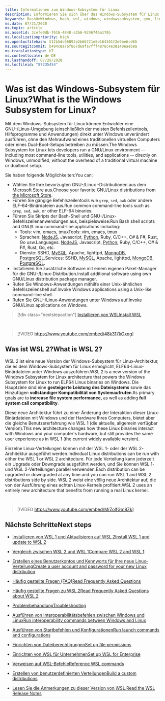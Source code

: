 ```yaml
---
title: Informationen zum Windows-Subsystem für Linux
description: Informieren Sie sich über das Windows-Subsystem für Linux, die verschiedenen Versionen und die Art und Weise, wie Sie sie verwenden können.
keywords: BashOnWindows, bash, wsl, windows, windowssubsystem, gnu, linux
ms.date: 07/21/2020
ms.topic: article
ms.assetid: 3cefe0db-7616-4848-a2b6-9296746a178b
ms.localizationpriority: high
ms.openlocfilehash: 512b5dc96892e2b66721e5e164301f2e9be6cd65
ms.sourcegitcommit: b494c8a76f867d69fa7fff4878c4e38140eaeb8a
ms.translationtype: HT
ms.contentlocale: de-DE
ms.lasthandoff: 07/28/2020
ms.locfileid: "87235454"
---
```

# <a name="what-is-the-windows-subsystem-for-linux"></a><span data-ttu-id="d3939-104">Was ist das Windows-Subsystem für Linux?</span><span class="sxs-lookup"><span data-stu-id="d3939-104">What is the Windows Subsystem for Linux?</span></span>

<span data-ttu-id="d3939-105">Mit dem Windows-Subsystem für Linux können Entwickler eine GNU-/Linux-Umgebung (einschließlich der meisten Befehlszeilentools, Hilfsprogramme und Anwendungen) direkt unter Windows unverändert ausführen, ohne den Mehraufwand eines traditionellen virtuellen Computers oder eines Dual-Boot-Setups betreiben zu müssen.</span><span class="sxs-lookup"><span data-stu-id="d3939-105">The Windows Subsystem for Linux lets developers run a GNU/Linux environment -- including most command-line tools, utilities, and applications -- directly on Windows, unmodified, without the overhead of a traditional virtual machine or dualboot setup.</span></span>

<span data-ttu-id="d3939-106">Sie haben folgende Möglichkeiten:</span><span class="sxs-lookup"><span data-stu-id="d3939-106">You can:</span></span>

* <span data-ttu-id="d3939-107">Wählen Sie Ihre bevorzugten GNU-/Linux -Distributionen aus dem [Microsoft Store](https://aka.ms/wslstore) aus.</span><span class="sxs-lookup"><span data-stu-id="d3939-107">Choose your favorite GNU/Linux distributions [from the Microsoft Store](https://aka.ms/wslstore).</span></span>
* <span data-ttu-id="d3939-108">Führen Sie gängige Befehlszeilentools wie `grep`, `sed`, `awk` oder andere ELF-64-Binärdateien aus.</span><span class="sxs-lookup"><span data-stu-id="d3939-108">Run common command-line tools such as `grep`, `sed`, `awk`, or other ELF-64 binaries.</span></span>
* <span data-ttu-id="d3939-109">Führen Sie Skripts der Bash-Shell und GNU-/Linux-Befehlszeilenanwendungen aus, beispielsweise:</span><span class="sxs-lookup"><span data-stu-id="d3939-109">Run Bash shell scripts and GNU/Linux command-line applications including:</span></span>  
    * <span data-ttu-id="d3939-110">Tools: vim, emacs, tmux</span><span class="sxs-lookup"><span data-stu-id="d3939-110">Tools: vim, emacs, tmux</span></span>
    * <span data-ttu-id="d3939-111">Sprachen: [NodeJS](https://docs.microsoft.com/windows/nodejs/setup-on-wsl2), Javascript, [Python](https://docs.microsoft.com/windows/python/web-frameworks), Ruby, C/C++, C# & F#, Rust, Go usw.</span><span class="sxs-lookup"><span data-stu-id="d3939-111">Languages: [NodeJS](https://docs.microsoft.com/windows/nodejs/setup-on-wsl2), Javascript, [Python](https://docs.microsoft.com/windows/python/web-frameworks), Ruby, C/C++, C# & F#, Rust, Go, etc.</span></span>
    * <span data-ttu-id="d3939-112">Dienste: SSHD, [MySQL](./tutorials/wsl-database.md), Apache, lighttpd, [MongoDB](./tutorials/wsl-database.md), [PostgreSQL](./tutorials/wsl-database.md).</span><span class="sxs-lookup"><span data-stu-id="d3939-112">Services: SSHD, [MySQL](./tutorials/wsl-database.md), Apache, lighttpd, [MongoDB](./tutorials/wsl-database.md), [PostgreSQL](./tutorials/wsl-database.md).</span></span>
* <span data-ttu-id="d3939-113">Installieren Sie zusätzliche Software mit einem eigenen Paket-Manager für die GNU-/Linux-Distribution.</span><span class="sxs-lookup"><span data-stu-id="d3939-113">Install additional software using own GNU/Linux distribution package manager.</span></span>
* <span data-ttu-id="d3939-114">Rufen Sie Windows-Anwendungen mithilfe einer Unix-ähnlichen Befehlszeilenshell auf.</span><span class="sxs-lookup"><span data-stu-id="d3939-114">Invoke Windows applications using a Unix-like command-line shell.</span></span>
* <span data-ttu-id="d3939-115">Rufen Sie GNU-/Linux-Anwendungen unter Windows auf.</span><span class="sxs-lookup"><span data-stu-id="d3939-115">Invoke GNU/Linux applications on Windows.</span></span>

> [!div class="nextstepaction"]
> [<span data-ttu-id="d3939-116">Installieren von WSL</span><span class="sxs-lookup"><span data-stu-id="d3939-116">Install WSL</span></span>](install-win10.md)

<br>

> [!VIDEO https://www.youtube.com/embed/48k317kOxqg]

## <a name="what-is-wsl-2"></a><span data-ttu-id="d3939-117">Was ist WSL 2?</span><span class="sxs-lookup"><span data-stu-id="d3939-117">What is WSL 2?</span></span>

<span data-ttu-id="d3939-118">WSL 2 ist eine neue Version der Windows-Subsystem für Linux-Architektur, die es dem Windows-Subsystem für Linux ermöglicht, ELF64-Linux-Binärdateien unter Windows auszuführen.</span><span class="sxs-lookup"><span data-stu-id="d3939-118">WSL 2 is a new version of the Windows Subsystem for Linux architecture that powers the Windows Subsystem for Linux to run ELF64 Linux binaries on Windows.</span></span> <span data-ttu-id="d3939-119">Die Hauptziele sind eine **gesteigerte Leistung des Dateisystems** sowie das Hinzufügen **vollständiger Kompatibilität von Systemaufrufen**.</span><span class="sxs-lookup"><span data-stu-id="d3939-119">Its primary goals are to **increase file system performance**, as well as adding **full system call compatibility**.</span></span>

<span data-ttu-id="d3939-120">Diese neue Architektur führt zu einer Änderung der Interaktion dieser Linux-Binärdateien mit Windows und der Hardware Ihres Computers, bietet aber die gleiche Benutzererfahrung wie WSL 1 (die aktuelle, allgemein verfügbar Version).</span><span class="sxs-lookup"><span data-stu-id="d3939-120">This new architecture changes how these Linux binaries interact with Windows and your computer's hardware, but still provides the same user experience as in WSL 1 (the current widely available version).</span></span>

<span data-ttu-id="d3939-121">Einzelne Linux-Verteilungen können mit der WSL 1- oder der WSL 2-Architektur ausgeführt werden.</span><span class="sxs-lookup"><span data-stu-id="d3939-121">Individual Linux distributions can be run with either the WSL 1 or WSL 2 architecture.</span></span> <span data-ttu-id="d3939-122">Für jede Verteilung kann jederzeit ein Upgrade oder Downgrade ausgeführt werden, und Sie können WSL 1- und WSL 2-Verteilungen parallel verwenden.</span><span class="sxs-lookup"><span data-stu-id="d3939-122">Each distribution can be upgraded or downgraded at any time and you can run WSL 1 and WSL 2 distributions side by side.</span></span> <span data-ttu-id="d3939-123">WSL 2 weist eine völlig neue Architektur auf, die von der Ausführung eines echten Linux-Kernels profitiert.</span><span class="sxs-lookup"><span data-stu-id="d3939-123">WSL 2 uses an entirely new architecture that benefits from running a real Linux kernel.</span></span>

<br>

> [!VIDEO https://www.youtube.com/embed/MrZolfGm8Zk]

## <a name="next-steps"></a><span data-ttu-id="d3939-124">Nächste Schritte</span><span class="sxs-lookup"><span data-stu-id="d3939-124">Next steps</span></span>

* [<span data-ttu-id="d3939-125">Installieren von WSL 1 und Aktualisieren auf WSL 2</span><span class="sxs-lookup"><span data-stu-id="d3939-125">Install WSL 1 and update to WSL 2</span></span>](./install-win10.md)

* [<span data-ttu-id="d3939-126">Vergleich zwischen WSL 2 und WSL 1</span><span class="sxs-lookup"><span data-stu-id="d3939-126">Compare WSL 2 and WSL 1</span></span>](./compare-versions.md)

* [<span data-ttu-id="d3939-127">Erstellen eines Benutzerkontos und Kennworts für Ihre neue Linux-Verteilung</span><span class="sxs-lookup"><span data-stu-id="d3939-127">Create a user account and password for your new Linux distribution</span></span>](./user-support.md)

* [<span data-ttu-id="d3939-128">Häufig gestellte Fragen (FAQ)</span><span class="sxs-lookup"><span data-stu-id="d3939-128">Read Frequently Asked Questions</span></span>](./faq.md)

* [<span data-ttu-id="d3939-129">Häufig gestellte Fragen zu WSL 2</span><span class="sxs-lookup"><span data-stu-id="d3939-129">Read Frequently Asked Questions about WSL 2</span></span>](./wsl2-faq.md)

* [<span data-ttu-id="d3939-130">Problembehandlung</span><span class="sxs-lookup"><span data-stu-id="d3939-130">Troubleshooting</span></span>](./troubleshooting.md)

* [<span data-ttu-id="d3939-131">Ausführen von Interoperabilitätsbefehlen zwischen Windows und Linux</span><span class="sxs-lookup"><span data-stu-id="d3939-131">Run interoperability commands between Windows and Linux</span></span>](./interop.md)

* [<span data-ttu-id="d3939-132">Ausführen von Startbefehlen und Konfigurationen</span><span class="sxs-lookup"><span data-stu-id="d3939-132">Run launch commands and configurations</span></span>](./wsl-config.md)

* [<span data-ttu-id="d3939-133">Einrichten von Dateiberechtigungen</span><span class="sxs-lookup"><span data-stu-id="d3939-133">Set up file permissions</span></span>](./file-permissions.md)

* [<span data-ttu-id="d3939-134">Einrichten von WSL für Unternehmen</span><span class="sxs-lookup"><span data-stu-id="d3939-134">Set up WSL for Enterprise</span></span>](./enterprise.md)

* [<span data-ttu-id="d3939-135">Verweisen auf WSL-Befehle</span><span class="sxs-lookup"><span data-stu-id="d3939-135">Reference WSL commands</span></span>](./reference.md)

* [<span data-ttu-id="d3939-136">Erstellen von benutzerdefinierten Verteilungen</span><span class="sxs-lookup"><span data-stu-id="d3939-136">Build a custom distributions</span></span>](./build-custom-distro.md)

* [<span data-ttu-id="d3939-137">Lesen Sie die Anmerkungen zu dieser Version von WSL.</span><span class="sxs-lookup"><span data-stu-id="d3939-137">Read the WSL Release Notes</span></span>](./release-notes.md)

